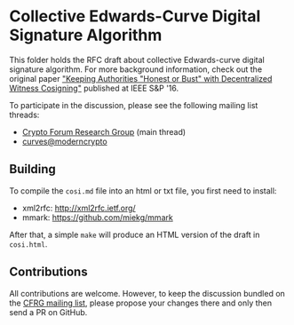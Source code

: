 # Collective Edwards-Curve Digital Signature Algorithm

This folder holds the RFC draft about collective Edwards-curve digital signature
algorithm. For more background information, check out the original paper
["Keeping Authorities "Honest or Bust" with Decentralized Witness
Cosigning"](https://arxiv.org/abs/1503.08768) published at IEEE S&P '16.

To participate in the discussion, please see the following mailing list threads:

- [Crypto Forum Research Group](https://www.ietf.org/mail-archive/web/cfrg/current/msg09205.html) (main thread)
- [curves@moderncrypto](https://moderncrypto.org/mail-archive/curves/2017/000927.html)

## Building

To compile the `cosi.md` file into an html or txt file, you first need to install:

+ xml2rfc: http://xml2rfc.ietf.org/
+ mmark: https://github.com/miekg/mmark

After that, a simple `make` will produce an HTML version of the draft in
`cosi.html`.

## Contributions

All contributions are welcome. However, to keep the discussion bundled on the 
[CFRG mailing list](https://datatracker.ietf.org/group/cfrg/about/),
please propose your changes there and only then send a PR on GitHub.

